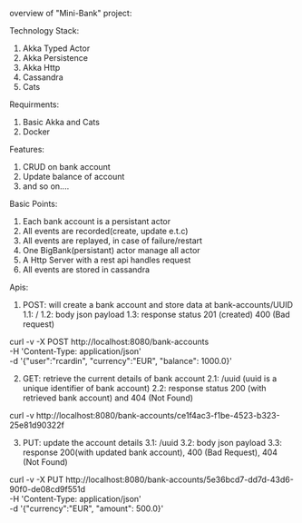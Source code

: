 overview of "Mini-Bank" project:

Technology Stack:
1. Akka Typed Actor
2. Akka Persistence
3. Akka Http
4. Cassandra
5. Cats

Requirments:
1. Basic Akka and Cats
2. Docker

Features:
1. CRUD on bank account
2. Update balance of account 
3. and so on....

Basic Points:
1. Each bank account is a persistant actor
2. All events are recorded(create, update e.t.c)
3. All events are replayed, in case of failure/restart
4. One BigBank(persistant) actor manage all actor
5. A Http Server with a rest api handles request
6. All events are stored in cassandra

Apis:
1. POST: will create a bank account and store data at bank-accounts/UUID 
   1.1: /
   1.2: body json payload
   1.3: response status 201 (created) 400 (Bad request)
   
curl -v -X POST http://localhost:8080/bank-accounts\
   -H 'Content-Type: application/json'\
   -d '{"user":"rcardin", "currency":"EUR", "balance": 1000.0}'
   
2. GET: retrieve the current details of bank account
   2.1: /uuid (uuid is a unique identifier of bank account)
   2.2: response status 200 (with retrieved bank account) and 404 (Not Found)
   
curl -v http://localhost:8080/bank-accounts/ce1f4ac3-f1be-4523-b323-25e81d90322f
   
3. PUT: update the account details
   3.1: /uuid
   3.2: body json payload
   3.3: response 200(with updated bank account), 400 (Bad Request), 404 (Not Found)
   
curl -v -X PUT http://localhost:8080/bank-accounts/5e36bcd7-dd7d-43d6-90f0-de08cd9f551d\
   -H 'Content-Type: application/json'\
   -d '{"currency":"EUR", "amount": 500.0}'
